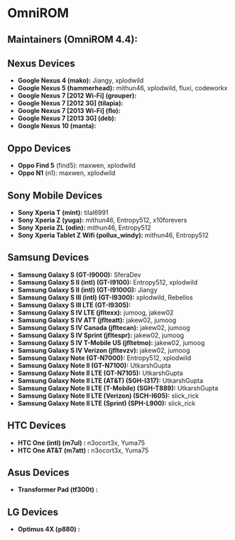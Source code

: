 OmniROM
=======

Maintainers (OmniROM 4.4):
--------------------------

Nexus Devices
-------------
* __Google Nexus 4 (mako):__ Jiangy, xplodwild
* __Google Nexus 5 (hammerhead):__ mithun46, xplodwild, fluxi, codeworkx
* __Google Nexus 7 [2012 Wi-Fi] (grouper):__
* __Google Nexus 7 [2012 3G] (tilapia):__
* __Google Nexus 7 [2013 Wi-Fi] (flo):__
* __Google Nexus 7 [2013 3G] (deb):__
* __Google Nexus 10 (manta):__


Oppo Devices
------------
* __Oppo Find 5__ (find5): maxwen, xplodwild
* __Oppo N1__ (n1): maxwen, xplodwild


Sony Mobile Devices
-------------------
* __Sony Xperia T (mint):__ tilal6991
* __Sony Xperia Z (yuga):__ mithun46, Entropy512, x10forevers
* __Sony Xperia ZL (odin):__ mithun46, Entropy512
* __Sony Xperia Tablet Z Wifi (pollux_windy):__ mithun46, Entropy512

Samsung Devices
---------------
* __Samsung Galaxy S (GT-I9000):__ SferaDev
* __Samsung Galaxy S II (intl) (GT-I9100):__ Entropy512, xplodwild
* __Samsung Galaxy S II (intl) (GT-I9100G):__ Jiangy
* __Samsung Galaxy S III (intl) (GT-I9300):__ xplodwild, Rebellos
* __Samsung Galaxy S III LTE (GT-I9305):__
* __Samsung Galaxy S IV LTE (jfltexx):__ jumoog, jakew02
* __Samsung Galaxy S IV ATT (jflteatt):__ jakew02, jumoog
* __Samsung Galaxy S IV Canada (jfltecan):__ jakew02, jumoog
* __Samsung Galaxy S IV Sprint (jfltespr):__ jakew02, jumoog
* __Samsung Galaxy S IV T-Mobile US (jfltetmo):__ jakew02, jumoog
* __Samsung Galaxy S IV Verizon (jfltevzv):__ jakew02, jumoog
* __Samsung Galaxy Note (GT-N7000):__ Entropy512, xplodwild
* __Samsung Galaxy Note II (GT-N7100):__ UtkarshGupta
* __Samsung Galaxy Note II LTE (GT-N7105):__ UtkarshGupta
* __Samsung Galaxy Note II LTE (AT&T) (SGH-I317):__ UtkarshGupta
* __Samsung Galaxy Note II LTE (T-Mobile) (SGH-T889):__ UtkarshGupta
* __Samsung Galaxy Note II LTE (Verizon) (SCH-I605):__ slick_rick
* __Samsung Galaxy Note II LTE (Sprint) (SPH-L900):__ slick_rick

HTC Devices
-----------
* __HTC One (intl) (m7ul) :__ n3ocort3x, Yuma75
* __HTC One AT&T (m7att) :__ n3ocort3x, Yuma75

Asus Devices
------------
* __Transformer Pad (tf300t) :__

LG Devices
----------
* __Optimus 4X (p880) :__
